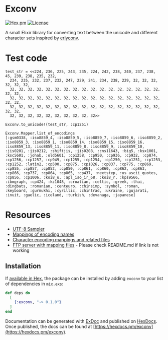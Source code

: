 # Exconv

[![Hex pm](https://img.shields.io/hexpm/v/exconv.svg?style=flat)](https://hex.pm/packages/exconv)
[![License](https://img.shields.io/badge/License-MIT-blue.svg)](https://opensource.org/licenses/MIT)

A small Elixir library for converting text between the unicode and different character sets inspired by [erlyconv](https://github.com/eugenehr/erlyconv).

# Test code

```
test_str = <<224, 236, 225, 243, 235, 224, 242, 238, 240, 237, 238, 45, 239, 238, 235, 232,
  234, 235, 232, 237, 232, 247, 229, 241, 234, 238, 229, 32, 32, 32, 32, 32, 32,
  32, 32, 32, 32, 32, 32, 32, 32, 32, 32, 32, 32, 32, 32, 32, 32, 32, 32, 32,
  32, 32, 32, 32, 32, 32, 32, 32, 32, 32, 32, 32, 32, 32, 32, 32, 32, 32, 32,
  32, 32, 32, 32, 32, 32, 32, 32, 32, 32, 32, 32, 32, 32, 32, 32, 32, 32, 32,
  32, 32, 32, 32, 32, 32, 32, 32, 32, 32>>

Exconv.to_unicode!(test_str, :cp1251)

Exconv.Mapper.list_of_encodings
[:gsm0338, :iso8859_4, :iso8859_5, :iso8859_7, :iso8859_6, :iso8859_2, :iso8859_3, :iso8859_1, :iso8859_14, :iso8859_15, :iso8859_16, :iso8859_13, :iso8859_11, :iso8859_8, :iso8859_9, :iso8859_10, :jis0201, :jis0212, :shiftjis, :jis0208, :cns11643, :big5, :ksx1001, :ksc5601, :johab, :old5601, :cp1258, :cp950, :cp936, :cp932, :cp874, :cp1256, :cp1257, :cp949, :cp1255, :cp1254, :cp1250, :cp1251, :cp1253, :cp1252, :latin2, :cp500, :cp875, :cp1026, :cp037, :cp775, :cp869, :cp855, :cp857, :cp852, :cp850, :cp861, :cp860, :cp862, :cp863, :cp866, :cp737, :cp864, :cp865, :cp437, :nextstep, :us_ascii_quotes, :cp856, :cp1006, :koi8_u, :apl_iso_ir_68, :koi8_r, :kps9566, :ibmgraph, :cp424, :kz1048, :croatian, :celtic, :greek, :thai, :dingbats, :romanian, :centeuro, :chinsimp, :symbol, :roman, :keyboard, :gurmukhi, :cyrillic, :chintrad, :ukraine, :gujarati, :inuit, :gaelic, :iceland, :turkish, :devanaga, :japanese]
```

# Resources

- [UTF-8 Sampler](http://kermitproject.org/utf8.html)
- [Mappings of encoding names](https://www.ibm.com/support/knowledgecenter/en/SSEPGG_10.5.0/com.ibm.db2.luw.xml.doc/doc/r0022700.html)
- [Character encoding mappings and related files](http://www.unicode.org/L2/L1999/99325-E.htm)
- [FTP server with mapping files](ftp://ftp.unicode.org/Public/MAPPINGS/) - Please check README.md if link is not working

## Installation

If [available in Hex](https://hex.pm/docs/publish), the package can be installed
by adding `exconv` to your list of dependencies in `mix.exs`:

```elixir
def deps do
  [
    {:exconv, "~> 0.1.0"}
  ]
end
```

Documentation can be generated with [ExDoc](https://github.com/elixir-lang/ex_doc)
and published on [HexDocs](https://hexdocs.pm). Once published, the docs can
be found at [https://hexdocs.pm/exconv](https://hexdocs.pm/exconv).
